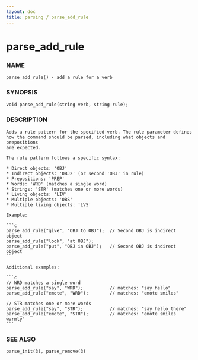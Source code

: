 ```yaml
---
layout: doc
title: parsing / parse_add_rule
---
```


# parse_add_rule

### NAME

    parse_add_rule() - add a rule for a verb

### SYNOPSIS

    void parse_add_rule(string verb, string rule);

### DESCRIPTION

    Adds a rule pattern for the specified verb. The rule parameter defines
    how the command should be parsed, including what objects and prepositions
    are expected.

    The rule pattern follows a specific syntax:

    * Direct objects: 'OBJ'
    * Indirect objects: 'OBJ2' (or second 'OBJ' in rule)
    * Prepositions: 'PREP'
    * Words: 'WRD' (matches a single word)
    * Strings: 'STR' (matches one or more words)
    * Living objects: 'LIV'
    * Multiple objects: 'OBS'
    * Multiple living objects: 'LVS'

    Example:

    ```c
    parse_add_rule("give", "OBJ to OBJ");  // Second OBJ is indirect object
    parse_add_rule("look", "at OBJ");
    parse_add_rule("put", "OBJ in OBJ");   // Second OBJ is indirect object
    ```

    Additional examples:

    ```c
    // WRD matches a single word
    parse_add_rule("say", "WRD");          // matches: "say hello"
    parse_add_rule("emote", "WRD");        // matches: "emote smiles"

    // STR matches one or more words
    parse_add_rule("say", "STR");          // matches: "say hello there"
    parse_add_rule("emote", "STR");        // matches: "emote smiles warmly"
    ```

### SEE ALSO

    parse_init(3), parse_remove(3)
